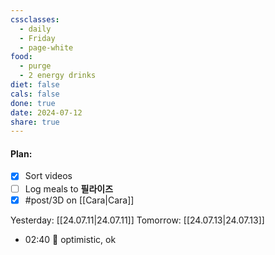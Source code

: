 ```yaml
---
cssclasses:
  - daily
  - Friday
  - page-white
food:
  - purge
  - 2 energy drinks
diet: false
cals: false
done: true
date: 2024-07-12
share: true
---
```

#### Plan:
- [x] Sort videos
- [ ] Log meals to **필라이즈**
- [x] #post/3D on [[Cara|Cara]]

Yesterday: [[24.07.11|24.07.11]]
Tomorrow: [[24.07.13|24.07.13]]

- 02:40 🙂  optimistic, ok